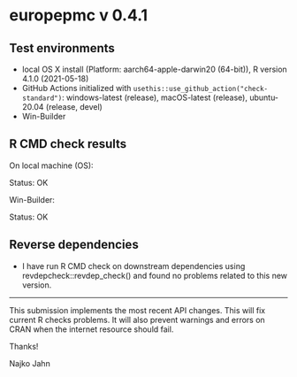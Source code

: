 # europepmc v 0.4.1

## Test environments

* local OS X install (Platform: aarch64-apple-darwin20 (64-bit)), R version 4.1.0 (2021-05-18)
* GitHub Actions initialized with `usethis::use_github_action("check-standard")`: windows-latest (release), macOS-latest (release), ubuntu-20.04 (release, devel)
* Win-Builder 

## R CMD check results

On local machine (OS):

Status: OK

Win-Builder:

Status: OK


## Reverse dependencies

* I have run R CMD check on downstream dependencies using revdepcheck::revdep_check() and found no problems related to this new version.

---

This submission implements the most recent API changes. This will fix current R checks problems. It will also prevent warnings and errors on CRAN when the internet resource should fail.

Thanks!

Najko Jahn
